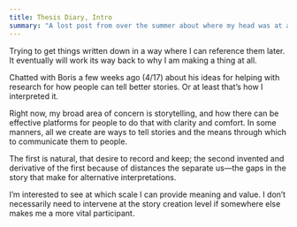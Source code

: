 ```yaml
---
title: Thesis Diary, Intro
summary: "A lost post from over the summer about where my head was at about thesis."
---
```


Trying to get things written down in a way where I can reference them later. It eventually will work its way back to why I am making a thing at all.

Chatted with Boris a few weeks ago (4/17) about his ideas for helping with research for how people can tell better stories. Or at least that’s how I interpreted it.

Right now, my broad area of concern is storytelling, and how there can be effective platforms for people to do that with clarity and comfort. In some manners, all we create are ways to tell stories and the means through which to communicate them to people.

The first is natural, that desire to record and keep; the second invented and derivative of the first because of distances the separate us—the gaps in the story that make for alternative interpretations.

I’m interested to see at which scale I can provide meaning and value. I don’t necessarily need to intervene at the story creation level if somewhere else makes me a more vital participant.